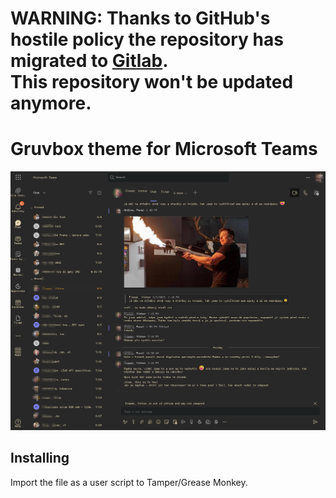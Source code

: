 <h1>
    WARNING: Thanks to GitHub's hostile policy the repository has migrated to
    <a href="https://gitlab.com/imn1/gruvbox-msteams">Gitlab</a>.<br>
    This repository won't be updated anymore.
</h1>

# Gruvbox theme for Microsoft Teams

<p align="center">
    <img src="https://raw.githubusercontent.com/im-n1/gruvbox-msteams/master/assets/screenshot.png">
</p>

## Installing
Import the file as a user script to Tamper/Grease Monkey.
